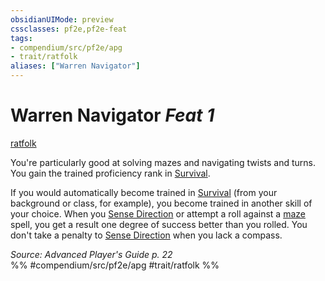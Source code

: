 ```yaml
---
obsidianUIMode: preview
cssclasses: pf2e,pf2e-feat
tags:
- compendium/src/pf2e/apg
- trait/ratfolk
aliases: ["Warren Navigator"]
---
```

# Warren Navigator  *Feat 1*  
[ratfolk](rules/traits/ratfolk-b1.md "Ratfolk Ancestry & Heritage Trait")  


You're particularly good at solving mazes and navigating twists and turns. You gain the trained proficiency rank in [Survival](compendium/skills.md#Survival).

If you would automatically become trained in [Survival](compendium/skills.md#Survival) (from your background or class, for example), you become trained in another skill of your choice. When you [Sense Direction](rules/actions/sense-direction.md) or attempt a roll against a [maze](compendium/spells/maze.md) spell, you get a result one degree of success better than you rolled. You don't take a penalty to [Sense Direction](rules/actions/sense-direction.md) when you lack a compass.

*Source: Advanced Player's Guide p. 22*  
%% #compendium/src/pf2e/apg #trait/ratfolk %%